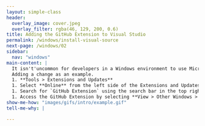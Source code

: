 ```yaml
---
layout: simple-class
header:
  overlay_image: cover.jpeg
  overlay_filter: rgba(46, 129, 200, 0.6)
title: Adding the GitHub Extension to Visual Studio
permalink: /windows/install-visual-source
next-page: /windows/02
sidebar:
  nav: "windows"
main-content: |
  It isn't'uncommon for developers in a Windows environment to use Microsoft Visual Studio, thankfully, there is a GitHub Extension that empowers you to develop in a familiar environment while collaborating on the GitHub platform.
  Adding a change as an example.
  1. **Tools > Extensions and Updates**
  1. Select **Online** from the left side of the Extensions and Updates window.
  1. Search for `GitHub Extension` using the search bar in the top right corner.
  1. Access the GitHub Extension by selecting **View > Other Windows > GitHub** from the main menu.
show-me-how: "images/gifs/intro/example.gif"
tell-me-why: |

---
```

